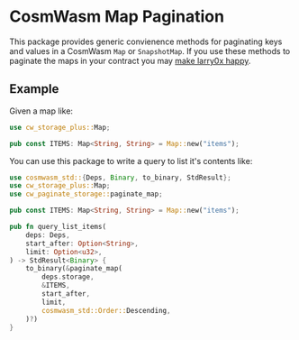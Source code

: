 # CosmWasm Map Pagination

This package provides generic convienence methods for paginating keys
and values in a CosmWasm `Map` or `SnapshotMap`. If you use these
methods to paginate the maps in your contract you may [make larry0x
happy](https://twitter.com/larry0x/status/1530537243709939719).

## Example

Given a map like:

```rust
use cw_storage_plus::Map;

pub const ITEMS: Map<String, String> = Map::new("items");
```

You can use this package to write a query to list it's contents like:

```rust
use cosmwasm_std::{Deps, Binary, to_binary, StdResult};
use cw_storage_plus::Map;
use cw_paginate_storage::paginate_map;

pub const ITEMS: Map<String, String> = Map::new("items");

pub fn query_list_items(
    deps: Deps,
    start_after: Option<String>,
    limit: Option<u32>,
) -> StdResult<Binary> {
    to_binary(&paginate_map(
        deps.storage,
        &ITEMS,
        start_after,
        limit,
        cosmwasm_std::Order::Descending,
    )?)
}
```
